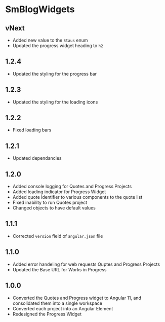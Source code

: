 # SmBlogWidgets

## vNext

- Added new value to the `Staus` enum
- Updated the progress widget heading to `h2` 

## 1.2.4

- Updated the styling for the progress bar

## 1.2.3

- Updated the styling for the loading icons

## 1.2.2

- Fixed loading bars

## 1.2.1

- Updated dependancies

## 1.2.0

- Added console logging for Quotes and Progress Projects
- Added loading indicator for Progress Widget
- Added quote identifier to various components to the quote list
- Fixed inability to run Quotes project
- Changed objects to have default values

## 1.1.1

- Corrected `version` field of `angular.json` file

## 1.1.0

- Added error handeling for web requests Quptes and Progress Projects
- Updated the Base URL for Works in Progress 

## 1.0.0

- Converted the Quotes and Progress widget to Angular 11, and consolidated
them into a single workspace
- Converted each project into an Angular Element
- Redesigned the Progress Widget
